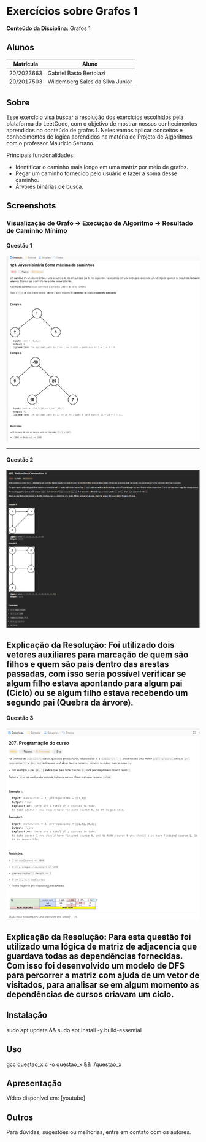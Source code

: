 
# Exercícios sobre Grafos 1

**Conteúdo da Disciplina**: Grafos 1<br>

## Alunos

|Matrícula | Aluno |
| -- | -- |
| 20/2023663 | Gabriel Basto Bertolazi |
| 20/2017503 | Wildemberg Sales da Silva Junior |

## Sobre

Esse exercício visa buscar a resolução dos exercícios escolhidos pela plataforma do LeetCode, com o objetivo de mostrar nossos conhecimentos aprendidos no conteúdo de grafos 1. Neles vamos aplicar conceitos e conhecimentos de lógica aprendidos na matéria de Projeto de Algoritmos com o professor Maurício Serrano.

Principais funcionalidades:
- Identificar o caminho mais longo em uma matriz por meio de grafos.
- Pegar um caminho fornecido pelo usuário e fazer a soma desse caminho.
- Árvores binárias de busca.


## Screenshots

### Visualização de Grafo → Execução de Algoritmo →  Resultado de Caminho Mínimo

#### Questão 1

![Programação do curso](./imgs/questao_1.png)


---

#### Questão 2

![Execução de Algoritmo](./imgs/questao_2.png)

**Explicação da Resolução:** Foi utilizado dois vetores auxiliares para marcação de quem são filhos e quem são pais dentro das arestas passadas, com isso seria possível verificar se algum filho estava apontando para algum pai (Ciclo) ou se algum filho estava recebendo um segundo pai (Quebra da árvore).
---

#### Questão 3

![Resultado de Caminho Mínimo](./imgs/questao_3.png)

**Explicação da Resolução:** Para esta questão foi utilizado uma lógica de matriz de adjacencia que guardava todas as dependências fornecidas. Com isso foi desenvolvido um modelo de DFS para percorrer a matriz com ajuda de um vetor de visitados, para analisar se em algum momento as dependências de cursos criavam um ciclo.
---

## Instalação

sudo apt update && sudo apt install -y build-essential

## Uso

gcc questao_x.c -o questao_x && ./questao_x

## Apresentação

Vídeo disponível em: [youtube]

## Outros

Para dúvidas, sugestões ou melhorias, entre em contato com os autores.
